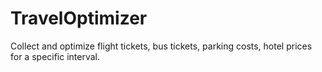# TravelOptimizer
Collect and optimize flight tickets, bus tickets, parking costs, hotel prices for a specific interval.

